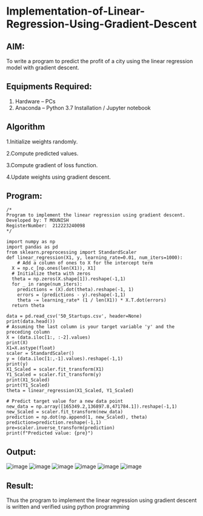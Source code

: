 # Implementation-of-Linear-Regression-Using-Gradient-Descent

## AIM:
To write a program to predict the profit of a city using the linear regression model with gradient descent.

## Equipments Required:
1. Hardware – PCs
2. Anaconda – Python 3.7 Installation / Jupyter notebook

## Algorithm
1.Initialize weights randomly.

2.Compute predicted values.

3.Compute gradient of loss function.

4.Update weights using gradient descent.

## Program:
```
/*
Program to implement the linear regression using gradient descent.
Developed by: T MOUNISH
RegisterNumber:  212223240098
*/
```
```
import numpy as np
import pandas as pd
from sklearn.preprocessing import StandardScaler
def linear_regression(X1, y, learning_rate=0.01, num_iters=1000):
    # Add a column of ones to X for the intercept term 
  X = np.c_[np.ones(len(X1)), X1]
  # Initialize theta with zeros
  theta = np.zeros(X.shape[1]).reshape(-1,1)
  for _ in range(num_iters):
    predictions = (X).dot(theta).reshape(-1, 1)
    errors = (predictions - y).reshape(-1,1)
    theta -= learning_rate* (1 / len(X1)) * X.T.dot(errors)
  return theta

data = pd.read_csv('50_Startups.csv', header=None)
print(data.head())
# Assuming the last column is your target variable 'y' and the preceding column 
X = (data.iloc[1:, :-2].values)
print(X)
X1=X.astype(float)
scaler = StandardScaler()
y = (data.iloc[1:,-1].values).reshape(-1,1)
print(y)
X1_Scaled = scaler.fit_transform(X1)
Y1_Scaled = scaler.fit_transform(y)
print(X1_Scaled)
print(Y1_Scaled)
theta = linear_regression(X1_Scaled, Y1_Scaled)

# Predict target value for a new data point
new_data = np.array([165349.2,136897.8,471784.1]).reshape(-1,1)
new_Scaled = scaler.fit_transform(new_data)
prediction = np.dot(np.append(1, new_Scaled), theta)
prediction=prediction.reshape(-1,1)
pre=scaler.inverse_transform(prediction)
print(f"Predicted value: {pre}")
```

## Output:
![image](https://github.com/MounishT/Implementation-of-Linear-Regression-Using-Gradient-Descent/assets/138955798/f36d843c-dec8-4e20-beff-bae78abd3026)
![image](https://github.com/MounishT/Implementation-of-Linear-Regression-Using-Gradient-Descent/assets/138955798/c947ebac-fe7d-4d8f-b960-26b96e5722a7)
![image](https://github.com/MounishT/Implementation-of-Linear-Regression-Using-Gradient-Descent/assets/138955798/540ebf93-da30-453a-855c-9dddf6296792)
![image](https://github.com/MounishT/Implementation-of-Linear-Regression-Using-Gradient-Descent/assets/138955798/7922637c-10c6-4cba-8e37-fc3769bde43e)
![image](https://github.com/MounishT/Implementation-of-Linear-Regression-Using-Gradient-Descent/assets/138955798/8ec4facd-070d-4dcb-9bd2-776d878ddf00)
![image](https://github.com/MounishT/Implementation-of-Linear-Regression-Using-Gradient-Descent/assets/138955798/5aa48b00-0395-484a-a721-aba37b9ed344)


## Result:
Thus the program to implement the linear regression using gradient descent is written and verified using python programming
